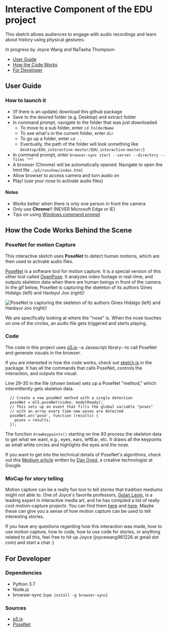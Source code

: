 # Interactive Component of the EDU project

This sketch allows audiences to engage with audio recordings and learn about history using physical gestures.

In progress by Joyce Wang and NaTasha Thompson  

- [User Guide](#user-guide)
- [How the Code Works](#how-the-code-works-behind-the-scene)
- [For Developer](#for-developer)

## User Guide

### How to launch it
- (If there is an update) download this github package
- Save to the desired folder (e.g. Desktop) and extract folder
- In command prompt, navigate to the folder that was just downloaded
  - To move to a sub folder, enter `cd FolderName`
  - To see what's in the current folder, enter `dir`
  - To go up a folder, enter `cd ..`
  - Eventually, the path of the folder will look something like `Desktop/EDU_interactive-master/EDU_interactive-master/`)
- In command prompt, enter `browser-sync start --server --directory --files "*"`
- A browser (Chrome) will be automatically opened. Navigate to open the html file `./p5/runshow/index.html`
- Allow browser to access camera and turn audio on
- Play! (use your nose to activate audio files)

#### Notes
- Works better when there is only one person in front the camera
- Only use **Chrome**!! (NEVER Microsoft Edge or IE)
- Tips on using [Windows command prompt](https://www.lifewire.com/list-of-command-prompt-commands-4092302)


## How the Code Works Behind the Scene

### PoseNet for motion Capture
This interactive sketch uses **PoseNet** to detect human motions, which are then used to activate audio files.

[PoseNet](https://ml5js.org/docs/PoseNet) is a software tool for motion capture. It is a special version of this other tool called [OpenPose](https://github.com/CMU-Perceptual-Computing-Lab/openpose). It analyzes video footage in real-time, and outputs skeleton data when there are human beings in front of the camera. In the gif below, PoseNet is capturing the skeleton of its authors Gines Hidalgo (left) and Hanbyul Joo (right)!

![PoseNet is capturing the skeleton of its authors Gines Hidalgo (left) and Hanbyul Joo (right)!](/asset_doc/pose_face_hands.gif)

We are specifically looking at where the "nose" is. When the nose touches on one of the circles, an audio file gets triggered and starts playing.


### Code

The code in this project uses [p5.js](https://p5js.org/)--a Javascript library--to call PoseNet and generate visuals in the browser.

If you are interested in how the code works, check out [sketch.js](p5/runshow/sketch.js) in the package. It has all the commands that calls PoseNet, controls the interaction, and outputs the visual. 

Line 29-35 in the file (shown below) sets up a PoseNet "method," which intermittently gets skeleton data. 

```
  // Create a new poseNet method with a single detection
  poseNet = ml5.poseNet(video, modelReady);
  // This sets up an event that fills the global variable "poses"
  // with an array every time new poses are detected
  poseNet.on('pose', function (results) {
    poses = results;
  });
```

The function `drawKeypoints()` starting on line 93 process the skeleton data to get what we want, e.g., eyes, ears, leftEar, etc. It draws all the keypoints as small white circles and highlights the eyes and the nose.

If you want to get into the technical details of PoseNet's algorithms, check out this [Medium article](https://medium.com/tensorflow/real-time-human-pose-estimation-in-the-browser-with-tensorflow-js-7dd0bc881cd5) written by [Dan Oved](https://www.danioved.com/), a creative technologist at Google. 


### MoCap for story telling

Motion capture can be a really fun tool to tell stories that tradition mediums might not able to. One of Joyce's favorite professors, [Golan Levin](http://www.flong.com/), is a leading expert in interactive media art, and he has compiled a list of really cool motion-capture projects. You can find them [here](http://golancourses.net/2015/lectures/interactivity/full-body-interactive-art/) and [here](https://github.com/golanlevin/lectures/tree/master/lecture_expanded_body). Maybe these can give you a sense of how motion capture can be used to tell interesting stories.

If you have any questions regarding how this interaction was made, how to use motion capture, how to code, how to use code for stories, or anything related to all this, feel free to hit up Joyce (joycewang961226 at gmail dot com) and start a chat :)


## For Developer

### Dependencies
- Python 3.7
- Node.js
- browser-sync (`npm install -g browser-sync`)

### Sources
- [p5.js](https://p5js.org/)
- [PoseNet](https://ml5js.org/docs/posenet-webcam)
